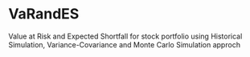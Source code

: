 # VaRandES
Value at Risk and Expected Shortfall for stock portfolio using Historical Simulation, Variance-Covariance and Monte Carlo Simulation approch
